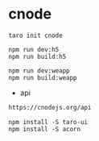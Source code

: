 # cnode

```shell
taro init cnode
```

```shell
npm run dev:h5
npm run build:h5
```

```shell
npm run dev:weapp
npm run build:weapp
```

* api

```txt
https://cnodejs.org/api
```

```shell
npm install -S taro-ui
npm install -S acorn
```

